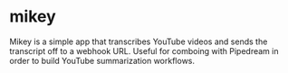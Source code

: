# mikey
Mikey is a simple app that transcribes YouTube videos and sends the transcript off to a webhook URL. Useful for comboing with Pipedream in order to build YouTube summarization workflows.
